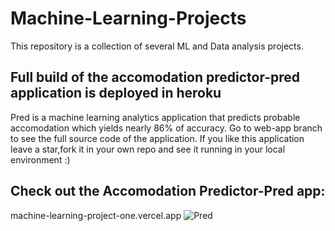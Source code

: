 # Machine-Learning-Projects
This repository is a collection of several ML and Data analysis projects.
## Full build of the accomodation predictor-pred application is deployed in heroku
Pred is a machine learning analytics application that predicts probable accomodation which yields nearly 86% of accuracy.
Go to web-app branch to see the full source code of the application. If you like this application leave a star,fork it in your own repo and see it running in your local environment :)
## Check out the Accomodation Predictor-Pred app:
machine-learning-project-one.vercel.app
![Pred](https://user-images.githubusercontent.com/59157662/131226203-1a911aca-1427-4dfc-abd1-ac8e42981395.png)


